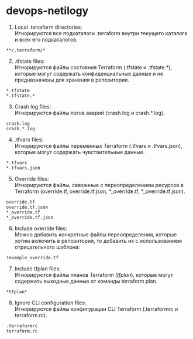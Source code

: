 # devops-netilogy
1. Local .terraform directories:   
Игнорируются все подкаталоги .terraform внутри текущего каталога и всех его подкаталогов.   
```
**/.terraform/*
```
2. .tfstate files:   
Игнорируются файлы состояния Terraform (.tfstate и .tfstate.*), которые могут содержать конфиденциальные данные и не предназначены для хранения в репозитории.
```
*.tfstate
*.tfstate.*
```
3. Crash log files:   
Игнорируются файлы логов аварий (crash.log и crash.*.log).
```
crash.log
crash.*.log
```
4. .tfvars files:   
Игнорируются файлы переменных Terraform (.tfvars и .tfvars.json), которые могут содержать чувствительные данные.
```
*.tfvars
*.tfvars.json
```
5. Override files:   
Игнорируются файлы, связанные с переопределением ресурсов в Terraform (override.tf, override.tf.json, *_override.tf, *_override.tf.json).   
```
override.tf
override.tf.json
*_override.tf
*_override.tf.json
```
6. Include override files:   
Можно добавить конкретные файлы переопределения, которые хотим включить в репозиторий, то добавить их с использованием отрицательного шаблона:   
```
!example_override.tf
```
7. Include tfplan files:   
Игнорируются файлы планов Terraform (*tfplan*), которые могут содержать выходные данные от команды terraform plan.
```
*tfplan*
```
8. Ignore CLI configuration files:   
Игнорируются файлы конфигурации CLI Terraform (.terraformrc и terraform.rc).
```
.terraformrc
terraform.rc
```
